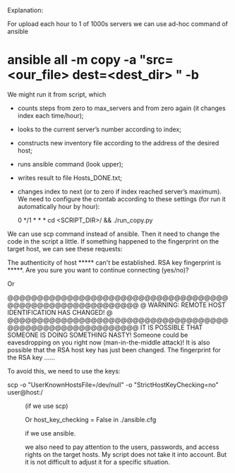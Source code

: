 
Explanation:

For upload each hour to 1 of 1000s servers we can use ad-hoc command of ansible 
# ansible all -m copy -a "src=<our_file> dest=<dest_dir> " -b

We might run it from script, which
-	counts steps from zero to max_servers and from zero again (it changes index each time/hour);
-	looks to the current server’s number according to index;
-	constructs new inventory file according to the address of the desired host;
-	runs ansible command (look upper);
-	writes result to file Hosts_DONE.txt;
-	changes index to next (or to zero if index reached server’s maximum).
We need to configure the crontab according to these settings (for run it automatically hour by hour):

    0 */1 * * * cd <SCRIPT_DIR>/ && ./run_copy.py

We can use scp command instead of ansible. Then it need to change the code in the script a little. 
If something happened to the fingerprint on the target host, we can see these requests:

The authenticity of host ***** can't be established.
RSA key fingerprint is *****.
Are you sure you want to continue connecting (yes/no)?

Or 

@@@@@@@@@@@@@@@@@@@@@@@@@@@@@@@@@@@@@@@@@@@@@@@@@@@@@@@@@@@
@    WARNING: REMOTE HOST IDENTIFICATION HAS CHANGED!     @
@@@@@@@@@@@@@@@@@@@@@@@@@@@@@@@@@@@@@@@@@@@@@@@@@@@@@@@@@@@
IT IS POSSIBLE THAT SOMEONE IS DOING SOMETHING NASTY!
Someone could be eavesdropping on you right now (man-in-the-middle attack)!
It is also possible that the RSA host key has just been changed.
The fingerprint for the RSA key ......

To avoid this, we need to use the keys:

scp -o "UserKnownHostsFile=/dev/null" -o "StrictHostKeyChecking=no" <file> user@host:/<dir>

(if we use scp)

Or 
host_key_checking = False in ./ansible.cfg

if we use ansible.

we also need to pay attention to the users, passwords, and access rights on the target hosts.
My script does not take it into account. But it is not difficult to adjust it for a specific situation.
